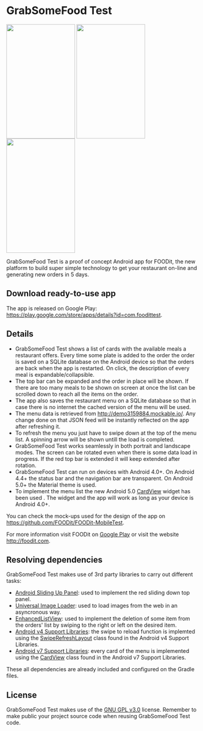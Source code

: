 # GrabSomeFood Test

<img align="center" src="https://lh4.ggpht.com/9BHS5-tq6GtrxYpiHXwETGoeLY3ojy4zK6cey76koixcOGV_7yCJnmLpwEVwY5odqtQ" width="180px" height="300px" />
<img align="center" src="https://lh4.ggpht.com/OucAVVLLLv-yDU2JJfRk6wA7Ous1cwuc4YpfzcEyMypyKze4pcXScrSngdgBIqHnCA" width="180px" height="300px" />
<img align="center" src="https://lh5.ggpht.com/I9LQo-LMh1MMvhYIz4uopvsYUsB2_h6eUCO-QDJl4SGPA7uAjV9pV5y7myMDBG5ni8o" width="180px" height="300px" />

GrabSomeFood Test is a proof of concept Android app for FOODit, the new platform to build super simple technology to get your restaurant on-line and generating new orders in 5 days.

## Download ready-to-use app

The app is released on Google Play: https://play.google.com/store/apps/details?id=com.foodittest.

## Details

- GrabSomeFood Test shows a list of cards with the available meals a restaurant offers. Every time some plate is added to the order the order is saved on a SQLite database on the Android device so that the orders are back when the app is restarted. On click, the description of every meal is expandable/collapsible.
- The top bar can be expanded and the order in place will be shown. If there are too many meals to be shown on screen at once the list can be scrolled down to reach all the items on the order.
- The app also saves the restaurant menu on a SQLite database so that in case there is no internet the cached version of the menu will be used.
- The menu data is retrieved from http://demo3159884.mockable.io/. Any change done on that JSON feed will be instantly reflected on the app after refreshing it.
- To refresh the menu you just have to swipe down at the top of the menu list. A spinning arrow will be shown untill the load is completed.
- GrabSomeFood Test works seamlessly in both portrait and landscape modes. The screen can be rotated even when there is some data load in progress. If the red top bar is extended it will keep extended after rotation.
- GrabSomeFood Test can run on devices with Android 4.0+. On Android 4.4+ the status bar and the navigation bar are transparent. On Android 5.0+ the Material theme is used.
- To implement the menu list the new Android 5.0 [CardView](http://developer.android.com/training/material/lists-cards.html#CardView) widget has been used . The widget and the app will work as long as your device is Android 4.0+.

You can check the mock-ups used for the design of the app on https://github.com/FOODit/FOODit-MobileTest.

For more information visit FOODit on [Google Play](https://play.google.com/store/apps/developer?id=FOODit) or visit the website http://foodit.com.

## Resolving dependencies

GrabSomeFood Test makes use of 3rd party libraries to carry out different tasks:
-  [Android Sliding Up Panel](https://github.com/umano/AndroidSlidingUpPanel): used to implement the red sliding down top panel.
-  [Universal Image Loader](https://github.com/nostra13/Android-Universal-Image-Loader): used to load images from the web in an asyncronous way.
-  [EnhancedListView](https://github.com/timroes/EnhancedListView): used to implement the deletion of some item from the orders' list by swiping to the right or left on the desired item.
-  [Android v4 Support Libraries](http://developer.android.com/tools/support-library/features.html#v4): the swipe to reload function is implemted using the [SwipeRefreshLayout](https://developer.android.com/reference/android/support/v4/widget/SwipeRefreshLayout.html) class found in the Android v4 Support Libraries.
-  [Android v7 Support Libraries](http://developer.android.com/tools/support-library/features.html#v7-cardview): every card of the menu is implemented using the [CardView](https://developer.android.com/training/material/lists-cards.html#CardView) class found in the Android v7 Support Libraries.

These all dependencies are already included and configured on the Gradle files.

## License

GrabSomeFood Test makes use of the [GNU GPL v3.0](http://choosealicense.com/licenses/gpl-3.0/) license. Remember to make public your project source code when reusing GrabSomeFood Test code.
